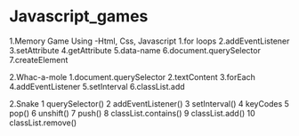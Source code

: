 # Javascript_games

1.Memory Game 
 Using -Html, Css, Javascript
 1.for loops
 2.addEventListener
 3.setAttribute
 4.getAttribute
 5.data-name
 6.document.querySelector
 7.createElement

2.Whac-a-mole
 1.document.querySelector
 2.textContent
 3.forEach
 4.addEventListener
 5.setInterval
 6.classList.add


2.Snake
  1 querySelector()
  2 addEventListener()
  3 setInterval()
  4 keyCodes
  5 pop()
  6 unshift()
  7 push()
  8 classList.contains()
  9 classList.add()
  10 classList.remove()
